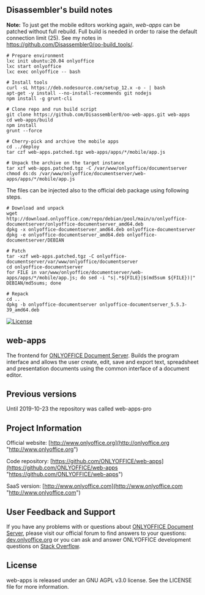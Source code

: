 ## Disassembler's build notes

**Note:** To just get the mobile editors working again, *web-apps* can be patched without full rebuild. Full build is needed in order to raise the default connection limit (25). See my notes in https://github.com/Disassembler0/oo-build_tools/.

```
# Prepare environment
lxc init ubuntu:20.04 onlyoffice
lxc start onlyoffice
lxc exec onlyoffice -- bash

# Install tools
curl -sL https://deb.nodesource.com/setup_12.x -o - | bash
apt-get -y install --no-install-recommends git nodejs
npm install -g grunt-cli

# Clone repo and run build script
git clone https://github.com/Disassembler0/oo-web-apps.git web-apps
cd web-apps/build
npm install
grunt --force

# Cherry-pick and archive the mobile apps
cd ../deploy
tar czf web-apps.patched.tgz web-apps/apps/*/mobile/app.js

# Unpack the archive on the target instance
tar xzf web-apps.patched.tgz -C /var/www/onlyoffice/documentserver
chmod ds:ds /var/www/onlyoffice/documentserver/web-apps/apps/*/mobile/app.js
```

The files can be injected also to the official deb package using following steps.

```
# Download and unpack
wget http://download.onlyoffice.com/repo/debian/pool/main/o/onlyoffice-documentserver/onlyoffice-documentserver_amd64.deb
dpkg -x onlyoffice-documentserver_amd64.deb onlyoffice-documentserver
dpkg -e onlyoffice-documentserver_amd64.deb onlyoffice-documentserver/DEBIAN

# Patch
tar -xzf web-apps.patched.tgz -C onlyoffice-documentserver/var/www/onlyoffice/documentserver
cd onlyoffice-documentserver
for FILE in var/www/onlyoffice/documentserver/web-apps/apps/*/mobile/app.js; do sed -i "s|.*${FILE}|$(md5sum ${FILE})|" DEBIAN/md5sums; done

# Repack
cd ..
dpkg -b onlyoffice-documentserver onlyoffice-documentserver_5.5.3-39_amd64.deb
```

[![License](https://img.shields.io/badge/License-GNU%20AGPL%20V3-green.svg?style=flat)](https://www.gnu.org/licenses/agpl-3.0.en.html)

## web-apps

The frontend for [ONLYOFFICE Document Server][2]. Builds the program interface and allows the user create, edit, save and export text, spreadsheet and presentation documents using the common interface of a document editor.

## Previous versions

Until 2019-10-23 the repository was called web-apps-pro

## Project Information

Official website: [http://www.onlyoffice.org](http://onlyoffice.org "http://www.onlyoffice.org")

Code repository: [https://github.com/ONLYOFFICE/web-apps](https://github.com/ONLYOFFICE/web-apps "https://github.com/ONLYOFFICE/web-apps")

SaaS version: [http://www.onlyoffice.com](http://www.onlyoffice.com "http://www.onlyoffice.com")

## User Feedback and Support

If you have any problems with or questions about [ONLYOFFICE Document Server][2], please visit our official forum to find answers to your questions: [dev.onlyoffice.org][1] or you can ask and answer ONLYOFFICE development questions on [Stack Overflow][3].

  [1]: http://dev.onlyoffice.org
  [2]: https://github.com/ONLYOFFICE/DocumentServer
  [3]: http://stackoverflow.com/questions/tagged/onlyoffice

## License

web-apps is released under an GNU AGPL v3.0 license. See the LICENSE file for more information.
